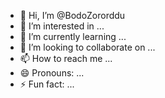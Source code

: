 - 👋 Hi, I’m @BodoZororddu
- 👀 I’m interested in ...
- 🌱 I’m currently learning ...
- 💞️ I’m looking to collaborate on ...
- 📫 How to reach me ...
- 😄 Pronouns: ...
- ⚡ Fun fact: ...

<!---
BodoZororddu/BodoZororddu is a ✨ special ✨ repository because its `README.md` (this file) appears on your GitHub profile.
You can click the Preview link to take a look at your changes.
--->
